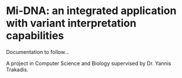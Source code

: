 Mi-DNA: an integrated application with variant interpretation capabilities
=======

Documentation to follow...

A project in Computer Science and Biology supervised by Dr. Yannis Trakadis.
